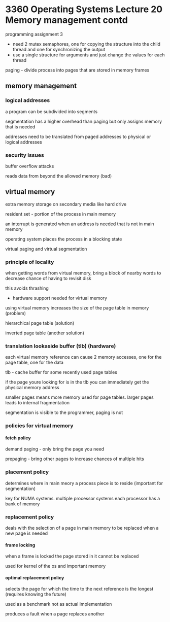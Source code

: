 # 3360 Operating Systems Lecture 20 Memory management contd

programming assignment 3

- need 2 mutex semaphores, one for copying the structure into the child thread and one for synchronizing the output
- use a single structure for arguments and just change the values for each thread

paging - divide process into pages that are stored in memory frames

## memory management

### logical addresses

a program can be subdivided into segments

segmentation has a higher overhead than paging but only assigns memory that is needed

addresses need to be translated from paged addresses to physical or logical addresses

### security issues

buffer overflow attacks

reads data from beyond the allowed memory (bad)

## virtual memory

extra memory storage on secondary media like hard drive

resident set - portion of the process in main memory

an interrupt is generated when an address is needed that is not in main memory

operating system places the process in a blocking state

virtual paging and virtual segmentation

### principle of locality

when getting words from virtual memory, bring a block of nearby words to decrease chance of having to revisit disk

this avoids thrashing

- hardware support needed for virtual memory

using virtual memory increases the size of the page table in memory (problem)

hierarchical page table (solution)

inverted page table (another solution)

### translation lookaside buffer (tlb) (hardware)

each virtual memory reference can cause 2 memory accesses, one for the page table, one for the data

tlb - cache buffer for some recently used page tables

if the page youre looking for is in the tlb you can immediately get the physical memory address

smaller pages means more memory used for page tables. larger pages leads to internal fragmentation

segmentation is visible to the programmer, paging is not

### policies for virtual memory

#### fetch policy

demand paging - only bring the page you need

prepaging - bring other pages to increase chances of multiple hits

### placement policy

determines where in main meory a process piece is to reside (important for segmentation)

key for NUMA systems. multiple processor systems each processor has a bank of memory

### replacement policy

deals with the selection of a page in main memory to be replaced when a new page is needed

#### frame locking

when a frame is locked the page stored in it cannot be replaced

used for kernel of the os and important memory

#### optimal replacement policy

selects the page for which the time to the next reference is the longest (requires knowing the future)

used as a benchmark not as actual implementation

produces a fault when a page replaces another
